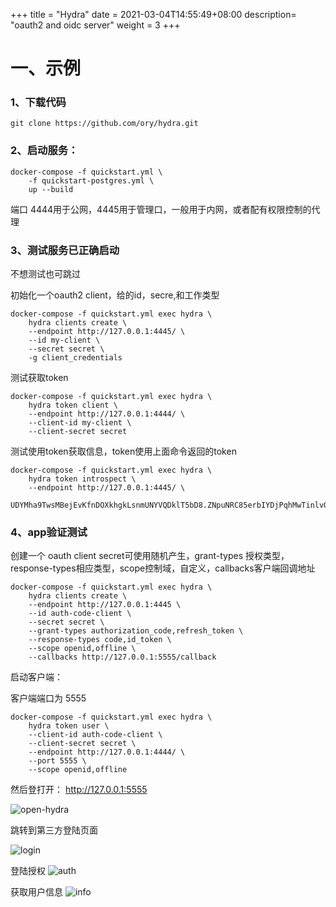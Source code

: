 +++
title = "Hydra"
date =  2021-03-04T14:55:49+08:00
description= "oauth2 and oidc server"
weight = 3
+++

# 一、示例

### 1、下载代码 
```shell
git clone https://github.com/ory/hydra.git
```

### 2、启动服务：

```shell
docker-compose -f quickstart.yml \
    -f quickstart-postgres.yml \
    up --build
```

端口 4444用于公网，4445用于管理口，一般用于内网，或者配有权限控制的代理

### 3、测试服务已正确启动

不想测试也可跳过

初始化一个oauth2 client，给的id，secre,和工作类型

```shell
docker-compose -f quickstart.yml exec hydra \
    hydra clients create \
    --endpoint http://127.0.0.1:4445/ \
    --id my-client \
    --secret secret \
    -g client_credentials
```

测试获取token

```shell
docker-compose -f quickstart.yml exec hydra \
    hydra token client \
    --endpoint http://127.0.0.1:4444/ \
    --client-id my-client \
    --client-secret secret
```

测试使用token获取信息，token使用上面命令返回的token

```shell
docker-compose -f quickstart.yml exec hydra \
    hydra token introspect \
    --endpoint http://127.0.0.1:4445/ \
    UDYMha9TwsMBejEvKfnDOXkhgkLsnmUNYVQDklT5bD8.ZNpuNRC85erbIYDjPqhMwTinlvQmNTk_UvttcLQxFJY
```

### 4、app验证测试

创建一个 oauth client
secret可使用随机产生，grant-types 授权类型，response-types相应类型，scope控制域，自定义，callbacks客户端回调地址

```shell
docker-compose -f quickstart.yml exec hydra \
    hydra clients create \
    --endpoint http://127.0.0.1:4445 \ 
    --id auth-code-client \
    --secret secret \
    --grant-types authorization_code,refresh_token \
    --response-types code,id_token \
    --scope openid,offline \
    --callbacks http://127.0.0.1:5555/callback
```

启动客户端：

客户端端口为 5555

```shell
docker-compose -f quickstart.yml exec hydra \
    hydra token user \
    --client-id auth-code-client \
    --client-secret secret \
    --endpoint http://127.0.0.1:4444/ \
    --port 5555 \
    --scope openid,offline
```

然后登打开： http://127.0.0.1:5555

![open-hydra](/images/app/open-hydra.png)

跳转到第三方登陆页面

![login](/images/app/hydra-login.png)

登陆授权
![auth](/images/app/hydra-auth.png)

获取用户信息
![info](/images/app/hydra-getinfo.png)

